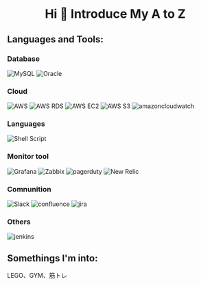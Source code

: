 <h1 align="center">Hi 👋 Introduce My A to Z</h1>

<h2 align="left">Languages and Tools:</h2>
<h3 align="left">Database</h3>

![MySQL](https://img.shields.io/badge/-MySQL-4479A1?style=plastic&logo=mysql&logoColor=ffffff)
![Oracle](https://img.shields.io/badge/-Oracle-F80000?style=plastic&logo=oracle&logoColor=ffffff)

<h3 align="left">Cloud</h3>

![AWS](https://img.shields.io/badge/-Amazon_AWS-232F3E?style=plastic&logo=amazonaws&logoColor=ffffff)
![AWS RDS](https://img.shields.io/badge/-Amazon_RDS-527FFF?style=plastic&logo=amazonrds&logoColor=ffffff)
![AWS EC2](https://img.shields.io/badge/-Amazon_EC2-FF9900?style=plastic&logo=amazonec2&logoColor=ffffff)
![AWS S3](https://img.shields.io/badge/-Amazon_S3-569A31?style=plastic&logo=amazons3&logoColor=ffffff)
![amazoncloudwatch](https://img.shields.io/badge/-Amazon_cloudwatch-FF4F8B?style=plastic&logo=amazoncloudwatch&logoColor=ffffff)

<h3 align="left">Languages</h3>

![Shell Script](https://img.shields.io/badge/-Shell_Script-4EAA25?style=plastic&&logoColor=222222)

<h3 align="left">Monitor tool</h3>

![Grafana](https://img.shields.io/badge/-Grafana-F46800?style=plastic&logo=grafana&logoColor=ffffff)
![Zabbix](https://img.shields.io/badge/-Zabbix-CC0000?style=plastic&logoColor=ffffff)
![pagerduty](https://img.shields.io/badge/-Pagerduty-06AC38?style=plastic&logo=pagerduty&logoColor=ffffff)
![New Relic](https://img.shields.io/badge/-New_Relic-008C99?style=plastic&logo=newrelic&logoColor=ffffff)

<h3 align="left">Comnunition</h3>

![Slack](https://img.shields.io/badge/-Slack-4A154B?style=plastic&logo=slack&logoColor=ffffff)
![confluence](https://img.shields.io/badge/-confluence-172B4D?style=plastic&logo=confluence&logoColor=ffffff)
![jira](https://img.shields.io/badge/-jira-0052CC?style=plastic&logo=jira&logoColor=ffffff)

<h3 align="left">Others</h3>

![jenkins](https://img.shields.io/badge/-jenkins-D24939?style=plastic&logo=jenkins&logoColor=ffffff)

<h2 align="left">Somethings I'm into:</h2>
LEGO、GYM、筋トレ

